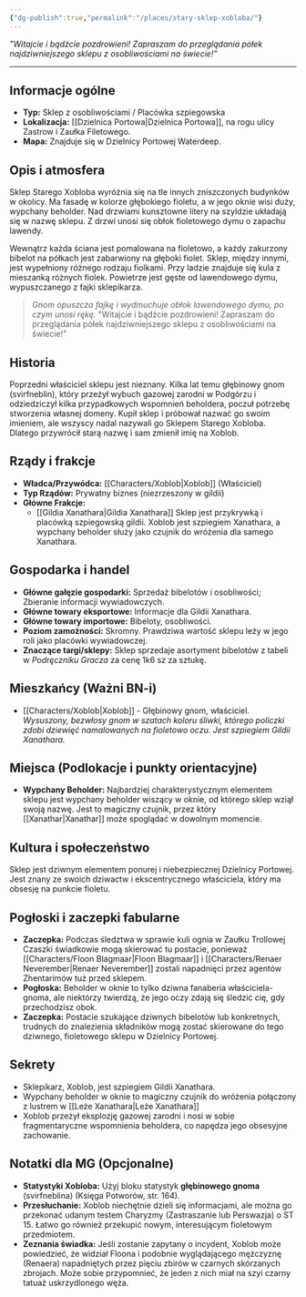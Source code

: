 ```yaml
---
{"dg-publish":true,"permalink":"/places/stary-sklep-xobloba/"}
---
```


*"Witajcie i bądźcie pozdrowieni! Zapraszam do przeglądania półek najdziwniejszego sklepu z osobliwościami na świecie!"*

---

## Informacje ogólne

*   **Typ:** Sklep z osobliwościami / Placówka szpiegowska
*   **Lokalizacja:** [[Dzielnica Portowa\|Dzielnica Portowa]], na rogu ulicy Zastrow i Zaułka Filetowego.
*   **Mapa:** Znajduje się w Dzielnicy Portowej Waterdeep.

## Opis i atmosfera

Sklep Starego Xobloba wyróżnia się na tle innych zniszczonych budynków w okolicy. Ma fasadę w kolorze głębokiego fioletu, a w jego oknie wisi duży, wypchany beholder. Nad drzwiami kunsztowne litery na szyldzie układają się w nazwę sklepu. Z drzwi unosi się obłok fioletowego dymu o zapachu lawendy.

Wewnątrz każda ściana jest pomalowana na fioletowo, a każdy zakurzony bibelot na półkach jest zabarwiony na głęboki fiolet. Sklep, między innymi, jest wypełniony różnego rodzaju fiolkami. Przy ladzie znajduje się kula z mieszanką różnych fiolek. Powietrze jest gęste od lawendowego dymu, wypuszczanego z fajki sklepikarza.

> *Gnom opuszcza fajkę i wydmuchuje obłok lawendowego dymu, po czym unosi rękę.*
> "Witajcie i bądźcie pozdrowieni! Zapraszam do przeglądania półek najdziwniejszego sklepu z osobliwościami na świecie!"

## Historia

Poprzedni właściciel sklepu jest nieznany. Kilka lat temu głębinowy gnom (svirfneblin), który przeżył wybuch gazowej zarodni w Podgórzu i odziedziczył kilka przypadkowych wspomnień beholdera, poczuł potrzebę stworzenia własnej domeny. Kupił sklep i próbował nazwać go swoim imieniem, ale wszyscy nadal nazywali go Sklepem Starego Xobloba. Dlatego przywrócił starą nazwę i sam zmienił imię na Xoblob.

## Rządy i frakcje

*   **Władca/Przywódca:** [[Characters/Xoblob\|Xoblob]] (Właściciel)
*   **Typ Rządów:** Prywatny biznes (niezrzeszony w gildii)
*   **Główne Frakcje:**
    *   [[Gildia Xanathara\|Gildia Xanathara]] Sklep jest przykrywką i placówką szpiegowską gildii. Xoblob jest szpiegiem Xanathara, a wypchany beholder służy jako czujnik do wróżenia dla samego Xanathara.

## Gospodarka i handel

*   **Główne gałęzie gospodarki:** Sprzedaż bibelotów i osobliwości; Zbieranie informacji wywiadowczych.
*   **Główne towary eksportowe:** Informacje dla Gildii Xanathara.
*   **Główne towary importowe:** Bibeloty, osobliwości.
*   **Poziom zamożności:** Skromny. Prawdziwa wartość sklepu leży w jego roli jako placówki wywiadowczej.
*   **Znaczące targi/sklepy:** Sklep sprzedaje asortyment bibelotów z tabeli w *Podręczniku Gracza* za cenę 1k6 sz za sztukę.

## Mieszkańcy (Ważni BN-i)

*   [[Characters/Xoblob\|Xoblob]] - Głębinowy gnom, właściciel. *Wysuszony, bezwłosy gnom w szatach koloru śliwki, którego policzki zdobi dziewięć namalowanych na fioletowo oczu. Jest szpiegiem Gildii Xanathara.*

## Miejsca (Podlokacje i punkty orientacyjne)

*   **Wypchany Beholder:** Najbardziej charakterystycznym elementem sklepu jest wypchany beholder wiszący w oknie, od którego sklep wziął swoją nazwę. Jest to magiczny czujnik, przez który [[Xanathar\|Xanathar]] może spoglądać w dowolnym momencie.

## Kultura i społeczeństwo

Sklep jest dziwnym elementem ponurej i niebezpiecznej Dzielnicy Portowej. Jest znany ze swoich dziwactw i ekscentrycznego właściciela, który ma obsesję na punkcie fioletu.

## Pogłoski i zaczepki fabularne

*   **Zaczepka:** Podczas śledztwa w sprawie kuli ognia w Zaułku Trollowej Czaszki świadkowie mogą skierować tu postacie, ponieważ [[Characters/Floon Blagmaar\|Floon Blagmaar]] i [[Characters/Renaer Neverember\|Renaer Neverember]] zostali napadnięci przez agentów Zhentarimów tuż przed sklepem.
*   **Pogłoska:** Beholder w oknie to tylko dziwna fanaberia właściciela-gnoma, ale niektórzy twierdzą, że jego oczy zdają się śledzić cię, gdy przechodzisz obok.
*   **Zaczepka:** Postacie szukające dziwnych bibelotów lub konkretnych, trudnych do znalezienia składników mogą zostać skierowane do tego dziwnego, fioletowego sklepu w Dzielnicy Portowej.

## Sekrety

*   Sklepikarz, Xoblob, jest szpiegiem Gildii Xanathara.
*   Wypchany beholder w oknie to magiczny czujnik do wróżenia połączony z lustrem w [[Leże Xanathara\|Leże Xanathara]]
*   Xoblob przeżył eksplozję gazowej zarodni i nosi w sobie fragmentaryczne wspomnienia beholdera, co napędza jego obsesyjne zachowanie.

## Notatki dla MG (Opcjonalne)

*   **Statystyki Xobloba:** Użyj bloku statystyk **głębinowego gnoma** (svirfneblina) (Księga Potworów, str. 164).
*   **Przesłuchanie:** Xoblob niechętnie dzieli się informacjami, ale można go przekonać udanym testem Charyzmy (Zastraszanie lub Perswazja) o ST 15. Łatwo go również przekupić nowym, interesującym fioletowym przedmiotem.
*   **Zeznania świadka:** Jeśli zostanie zapytany o incydent, Xoblob może powiedzieć, że widział Floona i podobnie wyglądającego mężczyznę (Renaera) napadniętych przez pięciu zbirów w czarnych skórzanych zbrojach. Może sobie przypomnieć, że jeden z nich miał na szyi czarny tatuaż uskrzydlonego węża.